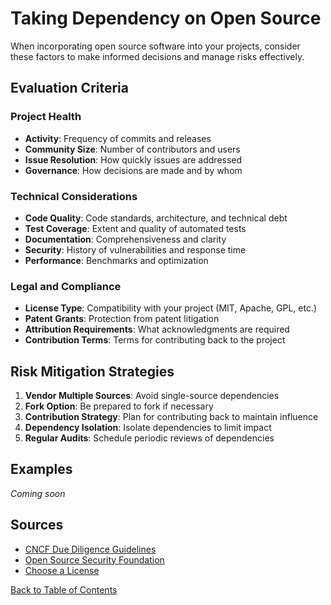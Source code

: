 # Taking Dependency on Open Source

When incorporating open source software into your projects, consider these factors to make informed decisions and manage risks effectively.

## Evaluation Criteria

### Project Health
- **Activity**: Frequency of commits and releases
- **Community Size**: Number of contributors and users
- **Issue Resolution**: How quickly issues are addressed
- **Governance**: How decisions are made and by whom

### Technical Considerations
- **Code Quality**: Code standards, architecture, and technical debt
- **Test Coverage**: Extent and quality of automated tests
- **Documentation**: Comprehensiveness and clarity
- **Security**: History of vulnerabilities and response time
- **Performance**: Benchmarks and optimization

### Legal and Compliance
- **License Type**: Compatibility with your project (MIT, Apache, GPL, etc.)
- **Patent Grants**: Protection from patent litigation
- **Attribution Requirements**: What acknowledgments are required
- **Contribution Terms**: Terms for contributing back to the project

## Risk Mitigation Strategies

1. **Vendor Multiple Sources**: Avoid single-source dependencies
2. **Fork Option**: Be prepared to fork if necessary
3. **Contribution Strategy**: Plan for contributing back to maintain influence
4. **Dependency Isolation**: Isolate dependencies to limit impact
5. **Regular Audits**: Schedule periodic reviews of dependencies

## Examples

*Coming soon*

## Sources

- [CNCF Due Diligence Guidelines](https://github.com/cncf/foundation/blob/master/due-diligence-guidelines.md)
- [Open Source Security Foundation](https://openssf.org/)
- [Choose a License](https://choosealicense.com/)

[Back to Table of Contents](/README.md)